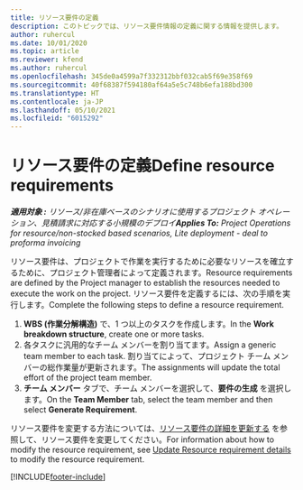 ```yaml
---
title: リソース要件の定義
description: このトピックでは、リソース要件情報の定義に関する情報を提供します。
author: ruhercul
ms.date: 10/01/2020
ms.topic: article
ms.reviewer: kfend
ms.author: ruhercul
ms.openlocfilehash: 345de0a4599a7f332312bbf032cab5f69e358f69
ms.sourcegitcommit: 40f68387f594180af64a5e5c748b6efa188bd300
ms.translationtype: HT
ms.contentlocale: ja-JP
ms.lasthandoff: 05/10/2021
ms.locfileid: "6015292"
---
```

# <a name="define-resource-requirements"></a><span data-ttu-id="541bc-103">リソース要件の定義</span><span class="sxs-lookup"><span data-stu-id="541bc-103">Define resource requirements</span></span>

<span data-ttu-id="541bc-104">_**適用対象 :** リソース/非在庫ベースのシナリオに使用するプロジェクト オペレーション、見積請求に対応する小規模のデプロイ_</span><span class="sxs-lookup"><span data-stu-id="541bc-104">_**Applies To:** Project Operations for resource/non-stocked based scenarios, Lite deployment - deal to proforma invoicing_</span></span>

<span data-ttu-id="541bc-105">リソース要件は、プロジェクトで作業を実行するために必要なリソースを確立するために、プロジェクト管理者によって定義されます。</span><span class="sxs-lookup"><span data-stu-id="541bc-105">Resource requirements are defined by the Project manager to establish the resources needed to execute the work on the project.</span></span> <span data-ttu-id="541bc-106">リソース要件を定義するには、次の手順を実行します。</span><span class="sxs-lookup"><span data-stu-id="541bc-106">Complete the following steps to define a resource requirement.</span></span>

1.  <span data-ttu-id="541bc-107">**WBS (作業分解構造)** で、1 つ以上のタスクを作成します。</span><span class="sxs-lookup"><span data-stu-id="541bc-107">In the **Work breakdown structure**, create one or more tasks.</span></span>
2.  <span data-ttu-id="541bc-108">各タスクに汎用的なチーム メンバーを割り当てます。</span><span class="sxs-lookup"><span data-stu-id="541bc-108">Assign a generic team member to each task.</span></span> <span data-ttu-id="541bc-109">割り当てによって、プロジェクト チーム メンバーの総作業量が更新されます。</span><span class="sxs-lookup"><span data-stu-id="541bc-109">The assignments will update the total effort of the project team member.</span></span>
3.  <span data-ttu-id="541bc-110">**チーム メンバー** タブで、チーム メンバーを選択して、**要件の生成** を選択します。</span><span class="sxs-lookup"><span data-stu-id="541bc-110">On the **Team Member** tab, select the team member and then select **Generate Requirement**.</span></span>

<span data-ttu-id="541bc-111">リソース要件を変更する方法については、[リソース要件の詳細を更新する](define-resource-requirements.md) を参照して、リソース要件を変更してください。</span><span class="sxs-lookup"><span data-stu-id="541bc-111">For information about how to modify the resource requirement, see [Update Resource requirement details](define-resource-requirements.md) to modify the resource requirement.</span></span>

[!INCLUDE[footer-include](../includes/footer-banner.md)]
